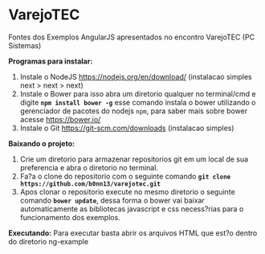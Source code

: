 # VarejoTEC

Fontes dos Exemplos AngularJS apresentados no encontro VarejoTEC (PC Sistemas)

**Programas para instalar:**

 1. Instale o NodeJS https://nodejs.org/en/download/ (instalacao simples next > next > next)
 2. Instale o Bower para isso abra um diretorio qualquer no terminal/cmd e digite **`npm install bower -g`** esse comando instala o bower utilizando o gerenciador de pacotes do nodejs `npm`, para saber mais sobre bower acesse https://bower.io/
 3. Instale o Git https://git-scm.com/downloads (instalacao simples)

**Baixando o projeto:**
 1. Crie um diretorio para armazenar repositorios git em um local de sua preferencia e abra o diretorio no terminal.
 2. Fa?a o clone do repositorio com o seguinte comando **`git clone https://github.com/b0nn13/varejotec.git`**
 3. Apos clonar o repositorio execute no mesmo diretorio o seguinte comando **`bower update`**, dessa forma o bower vai baixar automaticamente as bibliotecas javascript e css necess?rias para o funcionamento dos exemplos.
 
 **Executando:**
Para executar basta abrir os arquivos HTML que est?o dentro do diretorio ng-example


